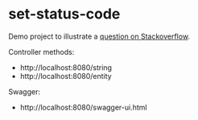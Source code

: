 # set-status-code

Demo project to illustrate a [question on Stackoverflow](https://stackoverflow.com/questions/55423580/how-to-set-response-status-code-in-filter-when-controller-returns-responseentity).

Controller methods:

- http://localhost:8080/string
- http://localhost:8080/entity

Swagger:

- http://localhost:8080/swagger-ui.html
